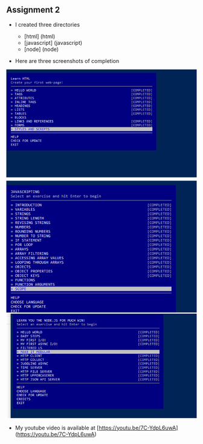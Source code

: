 ## Assignment 2

* I created three directories
  * [html] (html)
  * [javascript] (javascript)
  * [node] (node)

* Here are three screenshots of completion
<img src ="html/html.png" width="700">
<img src ="javascript/Javascripting.png" width="700">
<img src ="node/node.png" width="700">

* My youtube video is available at [https://youtu.be/7C-YdpL6uwA] (https://youtu.be/7C-YdpL6uwA)


